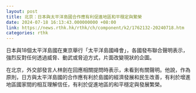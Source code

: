 ```yaml
---
layout: post
title: 北京：日本與太平洋島國合作應有利促進地區和平穩定與繁榮
date: 2024-07-18 16:13:43.000000000 +08:00
link: https://news.rthk.hk/rthk/ch/component/k2/1762132-20240718.htm
categories: rthk
---
```


日本與18個太平洋島國在東京舉行「太平洋島國峰會」，各國發布聯合聲明表示，強烈反對任何透過威脅、動武或脅迫方式，片面改變現狀的企圖。

在北京，外交部發言人林劍在回應相關提問時表示，未看到有關聲明。他說，作為原則，日方與太平洋島國的合作應有利於島國的經濟發展和民生改善，有利於增進地區國家間的相互理解信任，有利於促進地區的和平穩定與發展繁榮。
